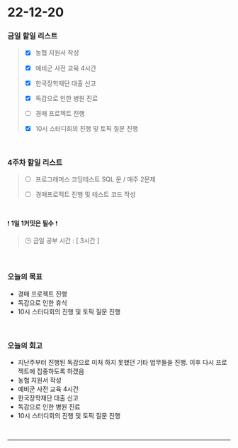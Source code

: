 # 22-12-20

### 금일 할일 리스트
> - [x]  농협 지원서 작성
>
> - [x]  예비군 사전 교육 4시간
>
> - [x]  한국장학재단 대출 신고
>
> - [x]  독감으로 인한 병원 진료
>
> - [ ]  경매 프로젝트 진행
>
> - [x]  10시 스터디회의 진행 및 토픽 질문 진행

<br/>

### 4주차 할일 리스트  

> - [ ]  프로그래머스 코딩테스트 SQL 문 / 매주 2문제  
>
> - [ ]  경매프로젝트 진행 및 테스트 코드 작성

<br/>

❗ **1일 1커밋은 필수** ❗
> 🕒 금일 공부 시간 : [ 3시간 ]
  
<br/>

### 오늘의 목표
- 경매 프로젝트 진행
- 독감으로 인한 휴식
- 10시 스터디회의 진행 및 토픽 질문 진행

<br>

### 오늘의 회고
- 지난주부터 진행된 독감으로 미처 하지 못했던 기타 업무들을 진행. 이후 다시 프로젝트에 집중하도록 하겠음
- 농협 지원서 작성
- 예비군 사전 교육 4시간
- 한국장학재단 대출 신고
- 독감으로 인한 병원 진료
- 10시 스터디회의 진행 및 토픽 질문 진행

<br/>

------------  